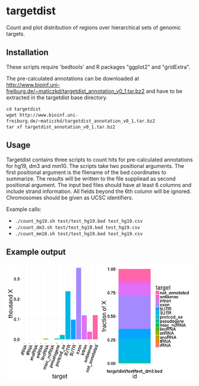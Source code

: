 # targetdist

Count and plot distribution of regions over hierarchical sets of genomic targets.

## Installation

These scripts require 'bedtools' and R packages "ggplot2" and "gridExtra".

The pre-calculated annotations can be downloaded at http://www.bioinf.uni-freiburg.de/~maticzkd/targetdist_annotation_v0_1.tar.bz2 and have to be extracted in the targetdist base directory.

```
cd targetdist
wget http://www.bioinf.uni-freiburg.de/~maticzkd/targetdist_annotation_v0_1.tar.bz2
tar xf targetdist_annotation_v0_1.tar.bz2
```

## Usage

Targetdist contains three scripts to count hits for pre-calculated annotations for hg19, dm3 and mm10.
The scripts take two positional arguments.
The first positional argument is the filename of the bed coordinates to summarize.
The results will be written to the file suppliead as second positional argument.
The input bed files should have at least 6 columns and include strand information.
All fields beyond the 6th column will be ignored.
Chromosomes should be given as UCSC identifiers.

Example calls:

* `./count_hg19.sh test/test_hg19.bed test_hg19.csv`
* `./count_dm3.sh test/test_hg19.bed test_hg19.csv`
* `./count_mm10.sh test/test_hg19.bed test_hg19.csv`

## Example output

![targetdist example plot](test/example_outputs/test_dm3.png?raw=true "tergetdist example plot")
